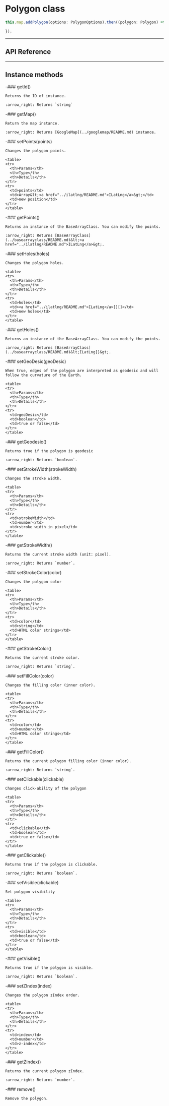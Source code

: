 # Polygon class

```typescript
this.map.addPolygon(options: PolygonOptions).then((polygon: Polygon) => {

});
```

---------------------------------------------------------------
## API Reference
---------------------------------------------------------------


## Instance methods

  -### getId()

    Returns the ID of instance.

    :arrow_right: Returns `string`

  -### getMap()

    Return the map instance.

    :arrow_right: Returns [GoogleMap](../googlemap/README.md) instance.

  -### setPoints(points)

    Changes the polygon points.

    <table>
    <tr>
      <th>Params</th>
      <th>Type</th>
      <th>Details</th>
    </tr>
    <tr>
      <td>points</td>
      <td>Array&lt;<a href="../ilatlng/README.md">ILatLng</a>&gt;</td>
      <td>new position</td>
    </tr>
    </table>


  -### getPoints()

    Returns an instance of the BaseArrayClass. You can modify the points.

    :arrow_right: Returns [BaseArrayClass](../basearrayclass/README.md)&lt;<a href="../ilatlng/README.md">ILatLng</a>&gt;.


  -### setHoles(holes)

    Changes the polygon holes.

    <table>
    <tr>
      <th>Params</th>
      <th>Type</th>
      <th>Details</th>
    </tr>
    <tr>
      <td>holes</td>
      <td><a href="../ilatlng/README.md">ILatLng</a>[][]</td>
      <td>new holes</td>
    </tr>
    </table>


  -### getHoles()

    Returns an instance of the BaseArrayClass. You can modify the points.

    :arrow_right: Returns [BaseArrayClass](../basearrayclass/README.md)&lt;ILatLng[]&gt;.

  -### setGeoDesic(geoDesic)

    When true, edges of the polygon are interpreted as geodesic and will follow the curvature of the Earth.

    <table>
    <tr>
      <th>Params</th>
      <th>Type</th>
      <th>Details</th>
    </tr>
    <tr>
      <td>geoDesic</td>
      <td>boolean</td>
      <td>true or false</td>
    </tr>
    </table>


  -### getGeodesic()

    Returns true if the polygon is geodesic

    :arrow_right: Returns `boolean`.

  -### setStrokeWidth(strokeWidth)

    Changes the stroke width.

    <table>
    <tr>
      <th>Params</th>
      <th>Type</th>
      <th>Details</th>
    </tr>
    <tr>
      <td>strokeWidth</td>
      <td>number</td>
      <td>stroke width in pixel</td>
    </tr>
    </table>


  -### getStrokeWidth()

    Returns the current stroke width (unit: pixel).

    :arrow_right: Returns `number`.

  -### setStrokeColor(color)

    Changes the polygon color

    <table>
    <tr>
      <th>Params</th>
      <th>Type</th>
      <th>Details</th>
    </tr>
    <tr>
      <td>color</td>
      <td>string</td>
      <td>HTML color strings</td>
    </tr>
    </table>


  -### getStrokeColor()

    Returns the current stroke color.

    :arrow_right: Returns `string`.


  -### setFillColor(color)

    Changes the filling color (inner color).

    <table>
    <tr>
      <th>Params</th>
      <th>Type</th>
      <th>Details</th>
    </tr>
    <tr>
      <td>color</td>
      <td>number</td>
      <td>HTML color strings</td>
    </tr>
    </table>


  -### getFillColor()

    Returns the current polygon filling color (inner color).

    :arrow_right: Returns `string`.

  -### setClickable(clickable)

    Changes click-ability of the polygon

    <table>
    <tr>
      <th>Params</th>
      <th>Type</th>
      <th>Details</th>
    </tr>
    <tr>
      <td>clickable</td>
      <td>boolean</td>
      <td>true or false</td>
    </tr>
    </table>


  -### getClickable()

    Returns true if the polygon is clickable.

    :arrow_right: Returns `boolean`.

  -### setVisible(clickable)

    Set polygon visibility

    <table>
    <tr>
      <th>Params</th>
      <th>Type</th>
      <th>Details</th>
    </tr>
    <tr>
      <td>visible</td>
      <td>boolean</td>
      <td>true or false</td>
    </tr>
    </table>


  -### getVisible()

    Returns true if the polygon is visible.

    :arrow_right: Returns `boolean`.


  -### setZIndex(index)

    Changes the polygon zIndex order.

    <table>
    <tr>
      <th>Params</th>
      <th>Type</th>
      <th>Details</th>
    </tr>
    <tr>
      <td>index</td>
      <td>number</td>
      <td>z-index</td>
    </tr>
    </table>


  -### getZIndex()

    Returns the current polygon zIndex.

    :arrow_right: Returns `number`.

  -### remove()

    Remove the polygon.
